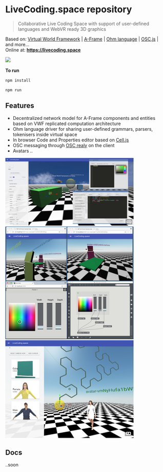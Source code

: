 # LiveCoding.space repository

> Collaborative Live Coding Space with support of user-defined languages and WebVR ready 3D graphics

Based on:  [Virtual World Framework](https://github.com/virtual-world-framework/vwf) | [A-Frame](https://aframe.io) | [Ohm language](https://github.com/harc/ohm) | [OSC.js](https://github.com/colinbdclark/osc.js/) | and more...  
Online at: **https://livecoding.space**

![](https://livecoding.space/aframe2/webimg.jpg)

**To run**

```
npm install
```
```
npm run
```

## Features

- Decentralized network model for A-Frame components and entities based on VWF replicated computation architecture
- Ohm language driver for sharing user-defined grammars, parsers, tokenisers inside virtual space
- In browser Code and Properties editor based on [Cell.js](https://github.com/intercellular/cell)
- OSC messaging through [OSC realy](https://github.com/NikolaySuslov/osc-relay-lcs) on the client
- Avatars
..

<img src="./public/doc/images/codeeditor.jpg" width="400">
<br>
<img src="./public/doc/images/osc.jpg" width="400">
<br>
<img src="./public/doc/images/avatar.jpg" width="400">
<br>

## Docs
..soon

